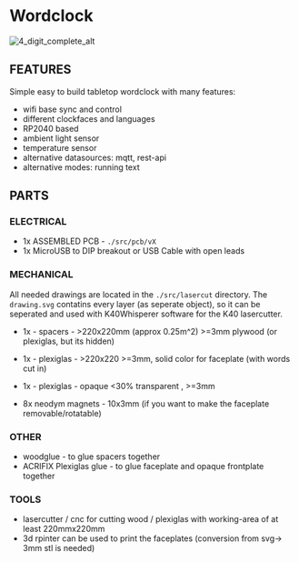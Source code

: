# Wordclock

![4_digit_complete_alt](./documentation/images/IMG_9906.png)

## FEATURES

Simple easy to build tabletop wordclock with many features:

* wifi base sync and control
* different clockfaces and languages
* RP2040 based
* ambient light sensor
* temperature sensor
* alternative datasources: mqtt, rest-api
* alternative modes: running text



## PARTS

### ELECTRICAL

* 1x ASSEMBLED PCB - `./src/pcb/vX`
* 1x MicroUSB to DIP breakout or USB Cable with open leads

### MECHANICAL

All needed drawings are located in the `./src/lasercut` directory.
The `drawing.svg` contatins every layer (as seperate object), so it can be seperated and used with K40Whisperer software for the K40 lasercutter.

* 1x - spacers - >220x220mm (approx 0.25m^2) >=3mm plywood (or plexiglas, but its hidden)
* 1x - plexiglas - >220x220 >=3mm, solid color for faceplate (with words cut in)
* 1x - plexiglas - opaque <30% transparent , >=3mm 


* 8x neodym magnets - 10x3mm (if you want to make the faceplate removable/rotatable)


### OTHER
* woodglue - to glue spacers together
* ACRIFIX Plexiglas glue - to glue faceplate and opaque frontplate together

### TOOLS

* lasercutter / cnc for cutting wood / plexiglas with working-area of at least 220mmx220mm
* 3d rpinter can be used to print the faceplates (conversion from svg-> 3mm stl is needed)






